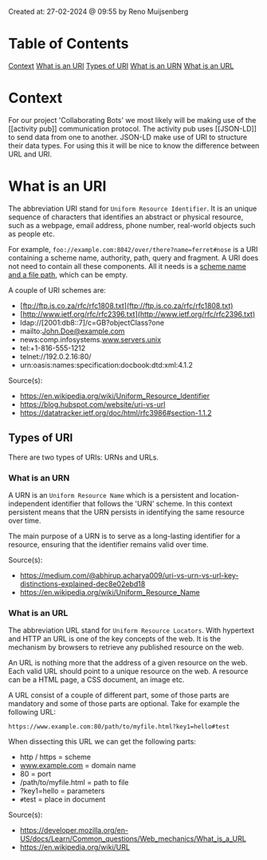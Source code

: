 Created at: 27-02-2024 @ 09:55 by Reno Muijsenberg

# Table of Contents
[Context](#Context)
[What is an URI](#What%20is%20an%20URI)
[Types of URI](##Types%20of%20URI)
[What is an URN](###What%20is%20an%20URN)
[What is an URL](###What%20is%20an%20URL)

# Context
For our project 'Collaborating Bots' we most likely will be making use of the [[activity pub]] communication protocol. The activity pub uses [[JSON-LD]] to send data from one to another. JSON-LD make use of URI to structure their data types. For using this it will be nice to know the difference between URL and URI.

# What is an URI
The abbreviation URI stand for `Uniform Resource Identifier`. It is an unique sequence of characters that identifies an abstract or physical resource, such as a webpage, email address, phone number, real-world objects such as people etc.

For example, `foo://example.com:8042/over/there?name=ferret#nose` is a URI containing a scheme name, authority, path, query and fragment. A URI does not need to contain all these components. All it needs is a [scheme name and a file path](https://tools.ietf.org/html/rfc3986#section-3), which can be empty.

A couple of URI schemes are:
 - [ftp://ftp.is.co.za/rfc/rfc1808.txt](ftp://ftp.is.co.za/rfc/rfc1808.txt)
 - [http://www.ietf.org/rfc/rfc2396.txt](http://www.ietf.org/rfc/rfc2396.txt)
 - ldap://[2001:db8::7]/c=GB?objectClass?one
 - mailto:John.Doe@example.com
 - news:comp.infosystems.www.servers.unix
 - tel:+1-816-555-1212
 - telnet://192.0.2.16:80/
 - urn:oasis:names:specification:docbook:dtd:xml:4.1.2

Source(s):
- https://en.wikipedia.org/wiki/Uniform_Resource_Identifier
- https://blog.hubspot.com/website/uri-vs-url
- https://datatracker.ietf.org/doc/html/rfc3986#section-1.1.2

## Types of URI
There are two types of URIs: URNs and URLs.

### What is an URN
A URN is an `Uniform Resource Name` which is a persistent and location-independent identifier that follows the 'URN' scheme. In this context persistent means that the URN persists in identifying the same resource over time.

The main purpose of a URN is to serve as a long-lasting identifier for a resource, ensuring that the identifier remains valid over time.

Source(s):
- https://medium.com/@abhirup.acharya009/uri-vs-urn-vs-url-key-distinctions-explained-dec8e02ebd18
- https://en.wikipedia.org/wiki/Uniform_Resource_Name

### What is an URL
The abbreviation URL stand for `Uniform Resource Locators`. With hypertext and HTTP an URL is one of the key concepts of the web. It is the mechanism by browsers to retrieve any published resource on the web.

An URL is nothing more that the address of a given resource on the web. Each valid URL should point to a unique resource on the web. A resource can be a HTML page, a CSS document, an image etc.  

A URL consist of a couple of different part, some of those parts are mandatory and some of those parts are optional. Take for example the following URL:

`https://www.example.com:80/path/to/myfile.html?key1=hello#test`

When dissecting this URL we can get the following parts:
- http / https = scheme
- www.example.com = domain name
- 80 = port
- /path/to/myfile.html = path to file
- ?key1=hello = parameters
- `#`test = place in document

Source(s):
- https://developer.mozilla.org/en-US/docs/Learn/Common_questions/Web_mechanics/What_is_a_URL
- https://en.wikipedia.org/wiki/URL